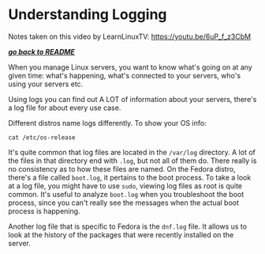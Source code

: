 # Understanding Logging

Notes taken on this video by LearnLinuxTV: https://youtu.be/6uP_f_z3CbM

[***go back to README***](README.md)  

When you manage Linux servers, you want to know what's going on at any given
time: what's happening, what's connected to your servers, who's using your
servers etc. 

Using logs you can find out A LOT of information about your servers, there's a
log file for about every use case.

Different distros name logs differently. To show your OS info:

    cat /etc/os-release

It's quite common that log files are located in the `/var/log` directory. A lot
of the files in that directory end with `.log`, but not all of them do. There 
really is no consistency as to how these files are named. On the Fedora distro,
there's a file called `boot.log`, it pertains to the boot process. To take a 
look at a log file, you might have to use `sudo`, viewing log files as root is
quite common. It's useful to analyze `boot.log` when you troubleshoot the boot
process, since you can't really see the messages when the actual boot process
is happening.

Another log file that is specific to Fedora is the `dnf.log` file. It allows us
to look at the history of the packages that were recently installed on the 
server.
